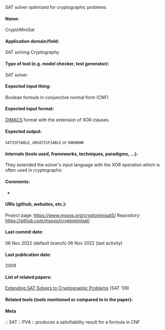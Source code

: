 SAT solver optimized for cryptographic problems

#### Name:
CryptoMiniSat

#### Application domain/field:
SAT solving
Cryptography

#### Type of tool (e.g. model checker, test generator):
SAT solver

#### Expected input thing:
Boolean formula in conjunctive normal form (CNF)

#### Expected input format:
[DIMACS](../../../Formats/DIMACS.md) format with the extension of XOR clauses.

#### Expected output:
`SATISFIABLE`, `UNSATISFIABLE` or `UNKNOWN`

#### Internals (tools used, frameworks, techniques, paradigms, ...):
They extended the solver's input language with the XOR operation which is often used in cryptographic 

#### Comments:
-

#### URIs (github, websites, etc.):
Project page: https://www.msoos.org/cryptominisat5/
Repository: https://github.com/msoos/cryptominisat/

#### Last commit date:
06 Nov 2022 (default branch)
06 Nov 2022 (last activity)

#### Last publication date:
2009

#### List of related papers:
[Extending SAT Solvers to Cryptographic Problems](https://doi.org/10.1007/978-3-642-02777-2_24) (SAT '09)

#### Related tools (tools mentioned or compared to in the paper):

#### Meta
:: SAT
:: PV4 :: produces a satisfiability result for a formula in CNF
